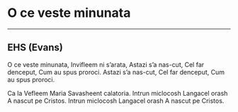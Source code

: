 # O ce veste minunata

***

## EHS (Evans)

O ce veste minunata,
Invifleem ni s’arata,
Astazi s’a nas-cut,
Cel far denceput,
Cum au spus proroci.
Astazi s’a nas-cut,
Cel far denceput,
Cum au spus proroci.

Ca la Vefleem Maria
Savasheent calatoria.
Intrun miclocosh
Langacel orash
A nascut pe Cristos.
Intrun miclocosh
Langacel orash
A nascut pe Cristos.